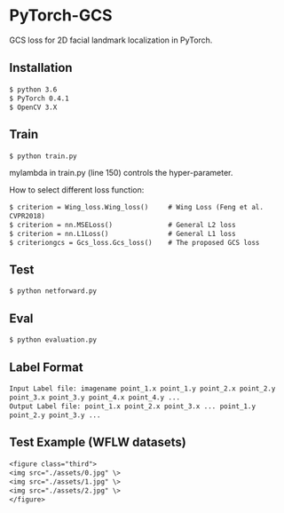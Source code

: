 # PyTorch-GCS
GCS loss for 2D facial landmark localization in PyTorch.

## Installation
    $ python 3.6
    $ PyTorch 0.4.1
    $ OpenCV 3.X
    
## Train
    $ python train.py 

mylambda in train.py (line 150) controls the hyper-parameter.

How to select different loss function:

    $ criterion = Wing_loss.Wing_loss()     # Wing Loss (Feng et al. CVPR2018)
    $ criterion = nn.MSELoss()              # General L2 loss
    $ criterion = nn.L1Loss()               # General L1 loss
    $ criteriongcs = Gcs_loss.Gcs_loss()    # The proposed GCS loss
    
## Test
    $ python netforward.py
   
## Eval
    $ python evaluation.py
    
## Label Format
    Input Label file: imagename point_1.x point_1.y point_2.x point_2.y point_3.x point_3.y point_4.x point_4.y ... 
    Output Label file: point_1.x point_2.x point_3.x ... point_1.y point_2.y point_3.y ... 
    
## Test Example (WFLW datasets)

    <figure class="third">
    <img src="./assets/0.jpg" \>
    <img src="./assets/1.jpg" \>
    <img src="./assets/2.jpg" \>
    </figure>
    

